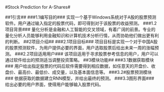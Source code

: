 #Stock Prediction for A-Shares#

##1引言##
###1.1编写目的###
实现一个基于Windows系统对于A股的股票预测软件。用户通过输入指定的股票代码，即可得到对于该股票的收益预测。
###1.2项目背景###
量化分析是金融和人工智能的交叉领域，有着广阔的前景。专业的量化分析人员能够利用金融知识和计算机技术分析行情，从而协助他们做出更有利的判断。
##2项目介绍##
###2.1项目目标###
项目目标是实现一个对于中国A股的股票预测软件，为用户提供必要的界面，用户选取股票后给出未来一周的涨幅预测。
###2.2项目适用用户###
该项目适用于寻求股票参考信息的用户，用户可以通过软件给出的预测适当调整投资策略。
##3模块功能##
###3.1数据获取模块###
用户给出指定股票的代码后软件需要得到相应数据，如任意天的开盘价、收盘价、最高价、最低价、成交量，以及基本面信息等。
###3.2#股票预测模块###
依据获取的数据建立RNN模型，并给出最终的预测。
###3.3图形界面###
给出必要的用户界面，使得用户能够输入股票代码。
